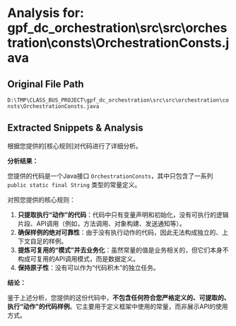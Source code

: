 # Analysis for: gpf_dc_orchestration\src\src\orchestration\consts\OrchestrationConsts.java

## Original File Path
`D:\TMP\CLASS_BUS_PROJECT\gpf_dc_orchestration\src\src\orchestration\consts\OrchestrationConsts.java`

## Extracted Snippets & Analysis
根据您提供的[核心规则]对代码进行了详细分析。

**分析结果：**

您提供的代码是一个Java接口 `OrchestrationConsts`，其中只包含了一系列 `public static final String` 类型的常量定义。

对照您提供的核心规则：

1.  **只提取执行“动作”的代码**：代码中只有变量声明和初始化，没有可执行的逻辑片段、API调用（例如，方法调用、对象构建、发送通知等）。
2.  **确保样例的绝对可靠性**：由于没有执行动作的代码，因此无法构成独立的、上下文自足的样例。
3.  **提炼可复用的“模式”并去业务化**：虽然常量的值是业务相关的，但它们本身不构成可复用的API调用模式，而是数据定义。
4.  **保持原子性**：没有可以作为“代码积木”的独立任务。

**结论：**

鉴于上述分析，您提供的这份代码中，**不包含任何符合您严格定义的、可提取的、执行“动作”的代码样例**。它主要用于定义框架中使用的常量，而非展示API的使用方式。